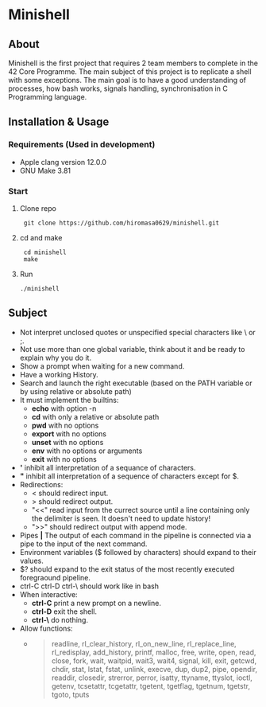 # **Minishell**

## **About**
Minishell is the first project that requires 2 team members to complete in the 42 Core Programme. The main subject of this project is to replicate a shell with some exceptions. The main goal is to have a good understanding of processes, how bash works, signals handling, synchronisation in C Programming language.

## **Installation & Usage**
### **Requirements** (Used in development)
- Apple clang version 12.0.0
- GNU Make 3.81

### **Start**
1. Clone repo
   ```
	git clone https://github.com/hiromasa0629/minishell.git
   ```
2. cd and make
   ```
    cd minishell
    make
   ```
3. Run
   ```
   ./minishell
   ```

## Subject
- Not interpret unclosed quotes or unspecified special characters like \ or ;.
- Not use more than one global variable, think about it and be ready to explain why you do it.
- Show a prompt when waiting for a new command.
- Have a working History.
- Search and launch the right executable (based on the PATH variable or by using relative or absolute path)
- It must implement the builtins:
  - **echo** with option -n
  - **cd** with only a relative or absolute path
  - **pwd** with no options
  - **export** with no options
  - **unset** with no options
  - **env** with no options or arguments
  - **exit** with no options
- **'** inhibit all interpretation of a sequance of characters.
- **"** inhibit all interpretation of a sequence of characters except for $.
- Redirections:
  - < should redirect input.
  - \> should redirect output.
  - "<<" read input from the currect source until a line containing only the delimiter is seen. It doesn't need to update history!
  - ">>" should redirect output with append mode.
- Pipes **|** The output of each command in the pipeline is connected via a pipe to the input of the next command.
- Environment variables ($ followed by characters) should expand to their values.
- $? should expand to the exit status of the most recently executed foregraound pipeline.
- ctrl-C ctrl-D ctrl-\ should work like in bash
- When interactive:
  - **ctrl-C** print a new prompt on a newline.
  - **ctrl-D** exit the shell.
  - **ctrl-\\** do nothing.
- Allow functions:
  - > readline, rl_clear_history, rl_on_new_line,
rl_replace_line, rl_redisplay, add_history, printf,
malloc, free, write, open, read, close, fork, wait,
waitpid, wait3, wait4, signal, kill, exit, getcwd,
chdir, stat, lstat, fstat, unlink, execve, dup,
dup2, pipe, opendir, readdir, closedir, strerror,
perror, isatty, ttyname, ttyslot, ioctl, getenv,
tcsetattr, tcgetattr, tgetent, tgetflag, tgetnum,
tgetstr, tgoto, tputs